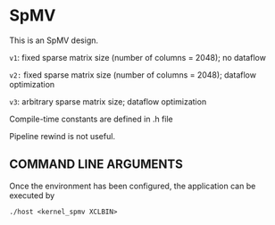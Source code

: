 SpMV
====

This is an SpMV design.

`v1`: fixed sparse matrix size (number of columns = 2048); no dataflow

`v2:` fixed sparse matrix size (number of columns = 2048); dataflow optimization

`v3`: arbitrary sparse matrix size; dataflow optimization

Compile-time constants are defined in .h file

Pipeline rewind is not useful.

## COMMAND LINE ARGUMENTS
Once the environment has been configured, the application can be executed by
```
./host <kernel_spmv XCLBIN>
```
